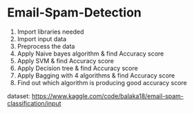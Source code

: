 # Email-Spam-Detection

1. Import libraries needed
2. Import input data
3. Preprocess the data
4. Apply Naive bayes algorithm & find Accuracy score
5. Apply SVM & find Accuracy score
6. Apply Decision tree & find Accuracy score
7. Apply Bagging with 4 algorithms & find Accuracy score
8. Find out which algorithm is producing good accuracy score

dataset: https://www.kaggle.com/code/balaka18/email-spam-classification/input
